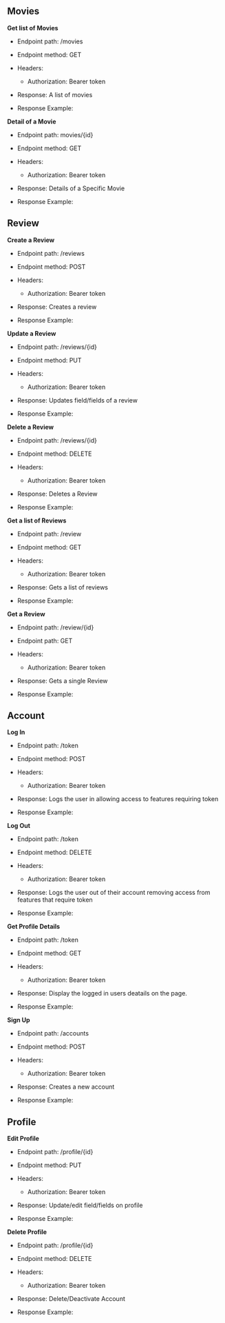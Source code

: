 ## Movies

**Get list of Movies**
 * Endpoint path: /movies
 * Endpoint method: GET

 * Headers:
    * Authorization: Bearer token

 * Response: A list of movies
 * Response Example:

**Detail of a Movie**
 * Endpoint path: movies/{id}
 * Endpoint method: GET

 * Headers:
    * Authorization: Bearer token

 * Response: Details of a Specific Movie
 * Response Example:

## Review

**Create a Review**
 * Endpoint path: /reviews
 * Endpoint method: POST

 * Headers:
    * Authorization: Bearer token

 * Response: Creates a review
 * Response Example:

**Update a Review**
 * Endpoint path: /reviews/{id}
 * Endpoint method: PUT

 * Headers:
    * Authorization: Bearer token

 * Response: Updates field/fields of a review
 * Response Example:

**Delete a Review**
 * Endpoint path: /reviews/{id}
 * Endpoint method: DELETE

 * Headers:
    * Authorization: Bearer token

 * Response: Deletes a Review
 * Response Example:

**Get a list of Reviews**
 * Endpoint path: /review
 * Endpoint method: GET

 * Headers:
    * Authorization: Bearer token

 * Response: Gets a list of reviews
 * Response Example:

**Get a Review**
 * Endpoint path: /review/{id}
 * Endpoint path: GET

 * Headers:
    * Authorization: Bearer token

 * Response: Gets a single Review
 * Response Example:

## Account

**Log In**
 * Endpoint path: /token
 * Endpoint method: POST

 * Headers:
    * Authorization: Bearer token

 * Response: Logs the user in allowing access to features requiring token
 * Response Example:

**Log Out**
  * Endpoint path: /token
 * Endpoint method: DELETE

 * Headers:
    * Authorization: Bearer token

 * Response: Logs the user out of their account removing access from features that require token
 * Response Example:

**Get Profile Details**
  * Endpoint path: /token
 * Endpoint method: GET

 * Headers:
    * Authorization: Bearer token

 * Response: Display the logged in users deatails on the page.
 * Response Example:

**Sign Up**
 * Endpoint path: /accounts
 * Endpoint method: POST

 * Headers:
    * Authorization: Bearer token

 * Response: Creates a new account
 * Response Example:

## Profile

**Edit Profile**
 * Endpoint path: /profile/{id}
 * Endpoint method: PUT

 * Headers:
    * Authorization: Bearer token

 * Response: Update/edit field/fields on profile
 * Response Example:

**Delete Profile**
 * Endpoint path: /profile/{id}
 * Endpoint method: DELETE

 * Headers:
    * Authorization: Bearer token

 * Response: Delete/Deactivate Account
 * Response Example:
